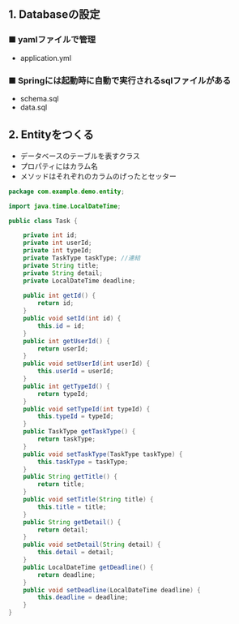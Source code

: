 
## 1. Databaseの設定
### ■ yamlファイルで管理
- application.yml

### ■ Springには起動時に自動で実行されるsqlファイルがある
- schema.sql
- data.sql


## 2. Entityをつくる
- データベースのテーブルを表すクラス
- プロパティにはカラム名
- メソッドはそれぞれのカラムのげったとセッター

```java
package com.example.demo.entity;

import java.time.LocalDateTime;

public class Task {

    private int id;
    private int userId;
    private int typeId;
    private TaskType taskType; //連結
    private String title;
    private String detail;
    private LocalDateTime deadline;
    
	public int getId() {
		return id;
	}
	public void setId(int id) {
		this.id = id;
	}
	public int getUserId() {
		return userId;
	}
	public void setUserId(int userId) {
		this.userId = userId;
	}
	public int getTypeId() {
		return typeId;
	}
	public void setTypeId(int typeId) {
		this.typeId = typeId;
	}
	public TaskType getTaskType() {
		return taskType;
	}
	public void setTaskType(TaskType taskType) {
		this.taskType = taskType;
	}
	public String getTitle() {
		return title;
	}
	public void setTitle(String title) {
		this.title = title;
	}
	public String getDetail() {
		return detail;
	}
	public void setDetail(String detail) {
		this.detail = detail;
	}
	public LocalDateTime getDeadline() {
		return deadline;
	}
	public void setDeadline(LocalDateTime deadline) {
		this.deadline = deadline;
	}
}
```